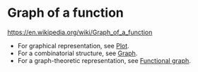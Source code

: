 # Graph of a function

https://en.wikipedia.org/wiki/Graph_of_a_function

- For graphical representation, see [Plot][1].
- For a combinatorial structure, see [Graph][2].
- For a graph-theoretic representation, see [Functional graph][3].

[1]: https://en.wikipedia.org/wiki/Plot_(graphics)
[2]: https://en.wikipedia.org/wiki/Graph_(discrete_mathematics)
[3]: https://en.wikipedia.org/wiki/Functional_graph
